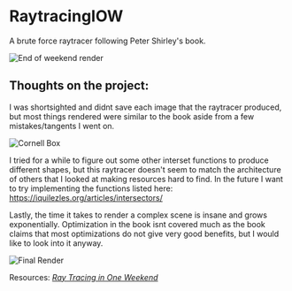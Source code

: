 # RaytracingIOW
A brute force raytracer following Peter Shirley's book.

![End of weekend render](https://cdn.discordapp.com/attachments/640817300173357058/1069054533369614356/B8YtdOFZPgeAAAAABJRU5ErkJggg.png)

## Thoughts on the project:
I was shortsighted and didnt save each image that the raytracer produced, but most things rendered were similar to the book aside from a few mistakes/tangents I went on.

![Cornell Box](https://cdn.discordapp.com/attachments/640817300173357058/1071543313796169788/vMJAAAAAASUVORK5CYII.png)

I tried for a while to figure out some other interset functions to produce different shapes, but this raytracer doesn't seem to match the architecture of others that I looked at making resources hard to find. In the future I want to try implementing the functions listed here: https://iquilezles.org/articles/intersectors/

Lastly, the time it takes to render a complex scene is insane and grows exponentially. Optimization in the book isnt covered much as the book claims that most optimizations do not give very good benefits, but I would like to look into it anyway. 

![Final Render](https://cdn.discordapp.com/attachments/640817300173357058/1072259088228040764/wPjqeec3LAvIAAAAABJRU5ErkJggg.png)

Resources:
[_Ray Tracing in One Weekend_](https://raytracing.github.io/books/RayTracingInOneWeekend.html)

